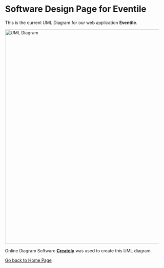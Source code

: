 # Software Design Page for Eventile

This is the current UML Diagram for our web application **Eventile**.

<img src="Images/Eventile (fin).pdf" alt="UML Diagram" style="width:1000px; height:700px;">

Online Diagram Software [**Creately**](https://creately.com/) was used to create this UML diagram.

[Go back to Home Page](../README.md)
